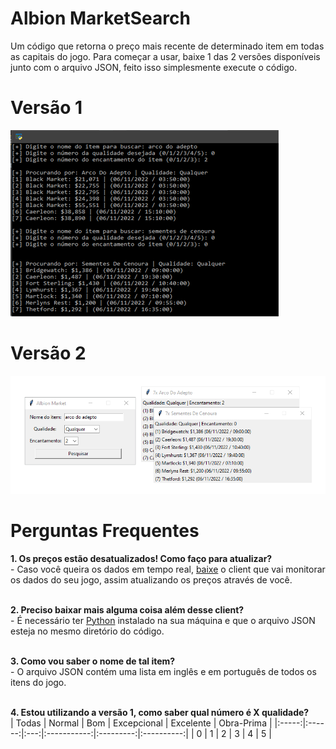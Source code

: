 # Albion MarketSearch
Um código que retorna o preço mais recente de determinado item em todas as capitais do jogo. Para começar a usar, baixe 1 das 2 versões disponíveis junto com o arquivo JSON, feito isso simplesmente execute o código.
# Versão 1
![](/cmd_example.png?raw=true "Versão 1")
# Versão 2
![](/gui_example.png?raw=true "Versão 2")

# __Perguntas Frequentes__

__1. Os preços estão desatualizados! Como faço para atualizar?__<br>
      - Caso você queira os dados em tempo real, [baixe](https://github.com/BroderickHyman/albiondata-client/releases) o client que vai monitorar os dados do seu jogo, assim atualizando os preços através de você.<br><br>

__2. Preciso baixar mais alguma coisa além desse client?__<br>
      - É necessário ter [Python](https://www.python.org/downloads/) instalado na sua máquina e que o arquivo JSON esteja no mesmo diretório do código.<br><br>

__3. Como vou saber o nome de tal item?__<br>
      - O arquivo JSON contém uma lista em inglês e em português de todos os itens do jogo.<br><br>

__4. Estou utilizando a versão 1, como saber qual número é X qualidade?__<br>
| Todas | Normal | Bom | Excepcional | Excelente | Obra-Prima |
|:-----:|:------:|:---:|:-----------:|:---------:|:----------:|
|   0   |    1   |  2  |      3      |     4     |      5     |
